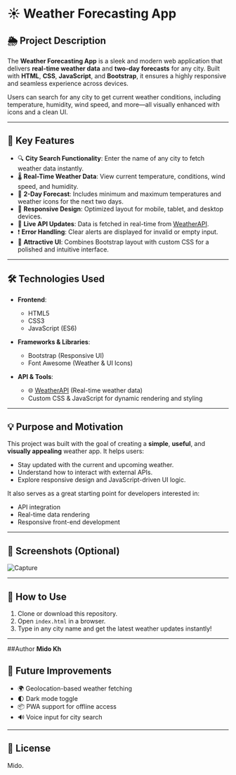 
# ☀️ Weather Forecasting App

## 🌦️ Project Description

The **Weather Forecasting App** is a sleek and modern web application that delivers **real-time weather data** and **two-day forecasts** for any city. Built with **HTML**, **CSS**, **JavaScript**, and **Bootstrap**, it ensures a highly responsive and seamless experience across devices.

Users can search for any city to get current weather conditions, including temperature, humidity, wind speed, and more—all visually enhanced with icons and a clean UI.

---

## 🚀 Key Features

* 🔍 **City Search Functionality**: Enter the name of any city to fetch weather data instantly.
* 🌡️ **Real-Time Weather Data**: View current temperature, conditions, wind speed, and humidity.
* 📅 **2-Day Forecast**: Includes minimum and maximum temperatures and weather icons for the next two days.
* 📲 **Responsive Design**: Optimized layout for mobile, tablet, and desktop devices.
* 🔁 **Live API Updates**: Data is fetched in real-time from [WeatherAPI](https://www.weatherapi.com/).
* ❗ **Error Handling**: Clear alerts are displayed for invalid or empty input.
* 🎨 **Attractive UI**: Combines Bootstrap layout with custom CSS for a polished and intuitive interface.

---

## 🛠️ Technologies Used

* **Frontend**:

  * HTML5
  * CSS3
  * JavaScript (ES6)

* **Frameworks & Libraries**:

  * Bootstrap (Responsive UI)
  * Font Awesome (Weather & UI Icons)

* **API & Tools**:

  * 🌐 [WeatherAPI](https://www.weatherapi.com/) (Real-time weather data)
  * Custom CSS & JavaScript for dynamic rendering and styling

---

## 💡 Purpose and Motivation

This project was built with the goal of creating a **simple**, **useful**, and **visually appealing** weather app. It helps users:

* Stay updated with the current and upcoming weather.
* Understand how to interact with external APIs.
* Explore responsive design and JavaScript-driven UI logic.

It also serves as a great starting point for developers interested in:

* API integration
* Real-time data rendering
* Responsive front-end development

---

## 📸 Screenshots (Optional)

![Capture](https://github.com/user-attachments/assets/b17af2a3-4cfb-4077-81a2-73886cc3d750)


---

## 📂 How to Use

1. Clone or download this repository.
2. Open `index.html` in a browser.
3. Type in any city name and get the latest weather updates instantly!

---
##Author
**Mido Kh**
## 📌 Future Improvements

* 🌍 Geolocation-based weather fetching
* 🌓 Dark mode toggle
* 📦 PWA support for offline access
* 🔊 Voice input for city search

---



## 📃 License

Mido.


